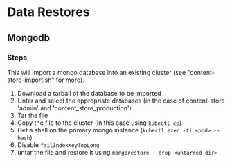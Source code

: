 # Data Restores

## Mongodb ##

### Steps ###

This will import a mongo database into an existing cluster (see "content-store-import.sh" for more).

1. Download a tarball of the database to be imported
2. Untar and select the appropriate databases (in the case of content-store 'admin' and 'content_store_production')
3. Tar the file
4. Copy the file to the cluster (in this case using `kubectl cp`)
5. Get a shell on the primary mongo instance (`kubectl exec -ti <pod> -- bash`)
6. Disable `failIndexKeyTooLong`
7. untar the file and restore it using `mongorestore --drop <untarred dir>`
